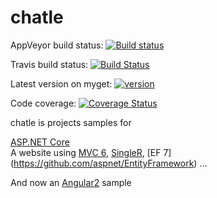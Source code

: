 chatle
======
AppVeyor build status: [![Build status](https://ci.appveyor.com/api/projects/status/4q8ib00p44p1n6wv?svg=true)](https://ci.appveyor.com/project/aguacongas/chatle)

Travis build status: [![Build Status](https://travis-ci.org/aguacongas/chatle.svg?branch=dev)](https://travis-ci.org/aguacongas/chatle)

Latest version on myget: [![version](https://img.shields.io/myget/chatle/v/ChatLe.Repository.svg?style=flat)](https://www.myget.org/F/chatle/)

Code coverage: [![Coverage Status](https://coveralls.io/repos/aguacongas/chatle/badge.svg?branch=dev&service=github)](https://coveralls.io/github/aguacongas/chatle?branch=develop)

chatle is projects samples for 

[ASP.NET Core](https://github.com/aspnet/home)  
A website using [MVC 6](https://github.com/aspnet/mvc), [SingleR](https://github.com/aspnet/signalR-Server), [EF 7] (https://github.com/aspnet/EntityFramework) ...  

And now an [Angular2](https://angular.io/) sample